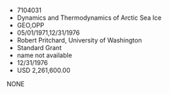 * 7104031
* Dynamics and Thermodynamics of Arctic Sea Ice
* GEO,OPP
* 05/01/1971,12/31/1976
* Robert Pritchard, University of Washington
* Standard Grant
*   name not available
* 12/31/1976
* USD 2,261,600.00

NONE
